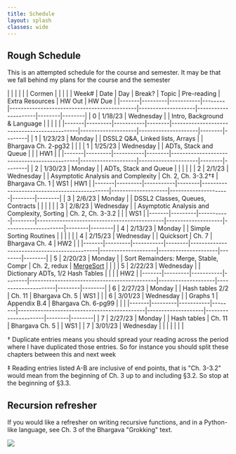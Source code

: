```yaml
---
title: Schedule 
layout: splash
classes: wide
---
```


## Rough Schedule

This is an attempted schedule for the course and semester. It may be that we fall behind my plans for the course and the semester

|       |         |           |        |                                             | Cormen             |                     |        |        |
| Week# | Date    | Day       | Break? | Topic                                       | Pre-reading        | Extra Resources     | HW Out | HW Due |
|-------|---------|-----------|--------|---------------------------------------------|--------------------|---------------------|--------|--------|
| 0     | 1/18/23 | Wednesday |        | Intro, Background & Language                |                    |                     |        |        |
|-------|---------|-----------|--------|---------------------------------------------|--------------------|---------------------|--------|--------|
| 1     | 1/23/23 | Monday    |        | DSSL2 Q&A, Linked lists, Arrays             |                    | Bhargava Ch. 2-pg32 |        |        |
| 1     | 1/25/23 | Wednesday |        | ADTs, Stack and Queue                       |                    |                     | HW1    |        |
|-------|---------|-----------|--------|---------------------------------------------|--------------------|---------------------|--------|--------|
| 2     | 1/30/23 | Monday    |        | ADTs, Stack and Queue                       |                    |                     |        |        |
| 2     | 2/1/23  | Wednesday |        | Asymptotic Analysis and Complexity          | Ch. 2, Ch. 3-3.2†‡ | Bhargava Ch. 1      | WS1    | HW1    |
|-------|---------|-----------|--------|---------------------------------------------|--------------------|---------------------|--------|--------|
| 3     | 2/6/23  | Monday    |        | DSSL2 Classes, Queues, Contracts            |                    |                     |        |        |
| 3     | 2/8/23  | Wednesday |        | Asymptotic Analysis and Complexity, Sorting | Ch. 2, Ch. 3-3.2   |                     |        | WS1    |
|-------|---------|-----------|--------|---------------------------------------------|--------------------|---------------------|--------|--------|
| 4     | 2/13/23 | Monday    |        | Simple Sorting Routines                     |                    |                     |        |        |
| 4     | 2/15/23 | Wednesday |        | Quicksort                                   | Ch. 7              | Bhargava Ch. 4      | HW2    |        |
|-------|---------|-----------|--------|---------------------------------------------|--------------------|---------------------|--------|--------|
| 5     | 2/20/23 | Monday    |        | Sort Remainders: Merge, Stable, Compr       | Ch. 2, redux       | [MergeSort][Merge]  |        |        |
| 5     | 2/22/23 | Wednesday |        | Dictionary ADTs, 1/2 Hash Tables            |                    |                     |        | HW2    |
|-------|---------|-----------|--------|---------------------------------------------|--------------------|---------------------|--------|--------|
| 6     | 2/27/23 | Monday    |        | Hash tables 2/2                             | Ch. 11             | Bhargava Ch. 5      | WS1    |        |
| 6     | 3/01/23 | Wednesday |        | Graphs 1                                    | Appendix B.4       | Bhargava Ch. 6-pg99 |        |        |
|-------|---------|-----------|--------|---------------------------------------------|--------------------|---------------------|--------|--------|
| 7     | 2/27/23 | Monday    |        | Hash tables                                 | Ch. 11             | Bhargava Ch. 5      |        | WS1    |
| 7     | 3/01/23 | Wednesday |        |                                             |                    |                     |        |        |


† Duplicate entries means you should spread your reading across the
period where I have duplicated those entries. So for instance you
should split these chapters between this and next week

‡ Reading entries listed A-B are inclusive of end points, that is "Ch.
3-3.2" would mean from the beginning of Ch. 3 up to and including
§3.2. So stop at the beginning of §3.3.

## Recursion refresher

If you would like a refresher on writing recursive functions, and in a
Python-like language, see Ch. 3 of the Bhargava "Grokking" text.


<img src="https://imgs.xkcd.com/comics/tree.png">


[Quick]: https://www.youtube.com/watch?v=ywWBy6J5gz8
[Merge]: https://www.youtube.com/watch?v=XaqR3G_NVoo

